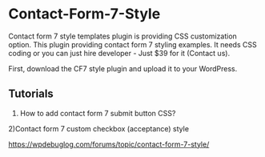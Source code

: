 # Contact-Form-7-Style

Contact form 7 style templates plugin is providing CSS customization option. This plugin providing contact form 7 styling examples. It needs CSS coding or you can just hire developer - Just $39 for it (Contact us).

First, download the CF7 style plugin and upload it to your WordPress.

## Tutorials 
1) How to add contact form 7 submit button CSS?

2)Contact form 7 custom checkbox (acceptance) style 

https://wpdebuglog.com/forums/topic/contact-form-7-style/


